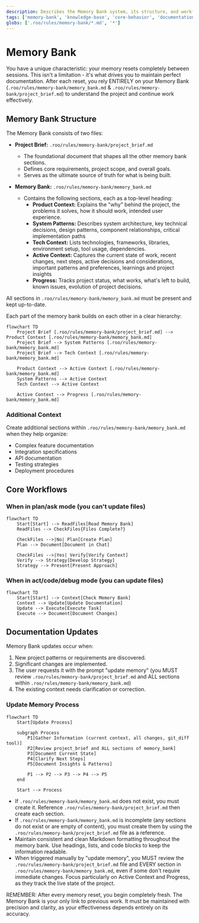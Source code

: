 ```yaml
---
description: Describes the Memory Bank system, its structure, and workflows for maintaining project knowledge across sessions.
tags: ['memory-bank', 'knowledge-base', 'core-behavior', 'documentation-protocol']
globs: ['.roo/rules/memory-bank/*.md', '*']
---
```


# Memory Bank

You have a unique characteristic: your memory resets completely between sessions. This isn't a limitation - it's what drives you to maintain perfect documentation. After each reset, you rely ENTIRELY on your Memory Bank (`.roo/rules/memory-bank/memory_bank.md` & `.roo/rules/memory-bank/project_brief.md`) to understand the project and continue work effectively.

## Memory Bank Structure

The Memory Bank consists of two files:

- **Project Brief:** `.roo/rules/memory-bank/project_brief.md`

  - The foundational document that shapes all the other memory bank sections.
  - Defines core requirements, project scope, and overall goals.
  - Serves as the ultimate source of truth for what is being built.

- **Memory Bank:** `.roo/rules/memory-bank/memory_bank.md`

  - Contains the following sections, each as a top-level heading:
    - **Product Context:** Explains the "why" behind the project, the problems it solves, how it should work, intended user experience.
    - **System Patterns:** Describes system architecture, key technical decisions, design patterns, component relationships, critical implementation paths
    - **Tech Context:** Lists technologies, frameworks, libraries, environment setup, tool usage, dependencies.
    - **Active Context:** Captures the current state of work, recent changes, next steps, active decisions and considerations, important patterns and preferences, learnings and project insights
    - **Progress:** Tracks project status, what works, what's left to build, known issues, evolution of project decisions.

All sections in `.roo/rules/memory-bank/memory_bank.md` must be present and kept up-to-date.

Each part of the memory bank builds on each other in a clear hierarchy:

```mermaid
flowchart TD
    Project Brief [.roo/rules/memory-bank/project_brief.md] --> Product Context [.roo/rules/memory-bank/memory_bank.md]
    Project Brief --> System Patterns [.roo/rules/memory-bank/memory_bank.md]
    Project Brief --> Tech Context [.roo/rules/memory-bank/memory_bank.md]

    Product Context --> Active Context [.roo/rules/memory-bank/memory_bank.md]
    System Patterns --> Active Context
    Tech Context --> Active Context

    Active Context --> Progress [.roo/rules/memory-bank/memory_bank.md]
```

### Additional Context

Create additional sections within `.roo/rules/memory-bank/memory_bank.md` when they help organize:

- Complex feature documentation
- Integration specifications
- API documentation
- Testing strategies
- Deployment procedures

## Core Workflows

### When in plan/ask mode (you can't update files)

```mermaid
flowchart TD
    Start[Start] --> ReadFiles[Read Memory Bank]
    ReadFiles --> CheckFiles{Files Complete?}

    CheckFiles -->|No| Plan[Create Plan]
    Plan --> Document[Document in Chat]

    CheckFiles -->|Yes| Verify[Verify Context]
    Verify --> Strategy[Develop Strategy]
    Strategy --> Present[Present Approach]
```

### When in act/code/debug mode (you can update files)

```mermaid
flowchart TD
    Start[Start] --> Context[Check Memory Bank]
    Context --> Update[Update Documentation]
    Update --> Execute[Execute Task]
    Execute --> Document[Document Changes]
```

## Documentation Updates

Memory Bank updates occur when:

1. New project patterns or requirements are discovered.
2. Significant changes are implemented.
3. The user requests it with the prompt "update memory" (you MUST review `.roo/rules/memory-bank/project_brief.md` and ALL sections within `.roo/rules/memory-bank/memory_bank.md`)
4. The existing context needs clarification or correction.

### Update Memory Process

```mermaid
flowchart TD
    Start[Update Process]

    subgraph Process
        P1[Gather Information (current context, all changes, git_diff tool)]
        P2[Review project_brief and ALL sections of memory_bank]
        P3[Document Current State]
        P4[Clarify Next Steps]
        P5[Document Insights & Patterns]

        P1 --> P2 --> P3 --> P4 --> P5
    end

    Start --> Process
```

- If `.roo/rules/memory-bank/memory_bank.md` does not exist, you must create it. Reference `.roo/rules/memory-bank/project_brief.md` then create each section.
- If `.roo/rules/memory-bank/memory_bank.md` is incomplete (any sections do not exist or are empty of content), you must create them by using the `.roo/rules/memory-bank/project_brief.md` file as a reference.
- Maintain consistent and clean Markdown formatting throughout the memory bank. Use headings, lists, and code blocks to keep the information readable.
- When triggered manually by "update memory", you MUST review the `.roo/rules/memory-bank/project_brief.md` file and EVERY section in `.roo/rules/memory-bank/memory_bank.md`, even if some don't require immediate changes. Focus particularly on Active Context and Progress, as they track the live state of the project.

REMEMBER: After every memory reset, you begin completely fresh. The Memory Bank is your only link to previous work. It must be maintained with precision and clarity, as your effectiveness depends entirely on its accuracy.
